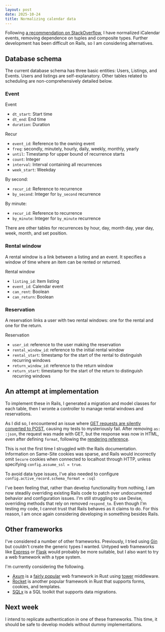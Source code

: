 ```yaml
---
layout: post
date: 2025-10-24
title: Normalizing calendar data
---
```


Following [a recommendation on
StackOverflow](https://stackoverflow.com/a/21630476), I have normalized
iCalendar events, removing dependence on tuples and composite types. Further
development has been difficult on Rails, so I am considering alternatives.

## Database schema

The current database schema has three basic entities: Users, Listings, and
Events. Users and listings are self-explanatory. Other tables related to
scheduling are non-comprehensively detailed below.

### Event

Event
 - `dt_start`: Start time
 - `dt_end`: End time
 - `duration`: Duration

Recur
 - `event_id`: Reference to the owning event
 - `freq`: secondly, minutely, hourly, daily, weekly, monthly, yearly
 - `until`: Timestamp for upper bound of recurrence starts
 - `count`: Integer
 - `interval`: Interval containing all recurrences
 - `week_start`: Weekday

By second:
 - `recur_id`: Reference to recurrence
 - `by_second`: Integer for `by_second` recurrence

By minute:
 - `recur_id`: Reference to recurrence
 - `by_minute`: Integer for `by_minute` recurrence

There are other tables for recurrences by hour, day, month day, year day, week,
month, and set position.

### Rental window

A rental window is a link between a listing and an event. It specifies a window
of time where an item can be rented or returned.

Rental window
 - `listing_id`: Item listing
 - `event_id`: Calendar event
 - `can_rent`: Boolean
 - `can_return`: Boolean

### Reservation

A reservation links a user with two rental windows: one for the rental and one
for the return.

Reservation
 - `user_id`: reference to the user making the reservation
 - `rental_window_id`: reference to the initial rental window
 - `rental_start`: timestamp for the start of the rental to distinguish
   recurring windows
 - `return_window_id`: reference to the return window
 - `return_start`: timestamp for the start of the return to distinguish
   recurring windows

## An attempt at implementation

To implement these in Rails, I generated a migration and model classes for each
table, then I wronte a controller to manage rental windows and reservations.

As I did so, I encountered an issue where [GET requests are silently converted
to POST](https://github.com/rails/rails/issues/45409), causing my tests to
mysteriously fail. After removing `as: :json`, the request was made with GET,
but the response was now in HTML, even after defining `format`, following the
[rendering
reference](https://guides.rubyonrails.org/layouts_and_rendering.html#rendering-objects).

This is not the first time I struggled with the Rails documentation. Information
on Same-Site cookies was sparse, and Rails would incorrectly omit `Secure`
cookies when connected to localhost through HTTP, unless specifying
`config.assume_ssl = true`.

To avoid data type issues, I've also needed to configure
`config.active_record.schema_format = :sql`

I've been feeling that, rather than develop functionality from nothing, I
am now steadily overriding existing Rails code to patch over undocumented
behavior and configuration issues. I'm still struggling to use Devise,
overriding methods that rely on removed `respond_to`. Even though I'm testing
my code, I cannot trust that Rails behaves as it claims to do. For this reason,
I am once again considering developing in something besides Rails.

## Other frameworks

I've considered a number of other frameworks. Previously, I tried using
[Gin](https://gin-gonic.com/) but couldn't create the generic types I wanted.
Untyped web frameworks like [Express](https://expressjs.com/) or
[Flask](https://palletsprojects.com/projects/flask/) would probably be more
suitable, but I also want to try a web framework with a type system.

I'm currently considering the following.

* [Axum](https://github.com/tokio-rs/axum) is a [fairly
popular](https://survey.stackoverflow.co/2025/technology#most-popular-technologies-webframe)
web framework in Rust using [tower](https://crates.io/crates/tower) middleware.
* [Rocket](https://rocket.rs/) is another popular framework in Rust that
  supports forms, cookies, and templates.
* [SQLx](https://github.com/launchbadge/sqlx) is a SQL toolkit that supports
  data migrations.

## Next week

I intend to replicate authentication in one of these frameworks. This time, it
should be safe to develop models without dummy implementations.

